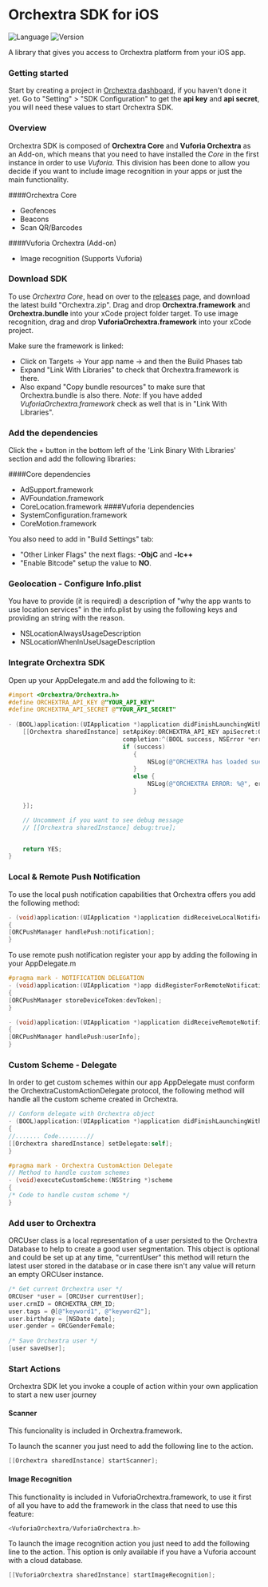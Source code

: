# Orchextra SDK for iOS
![Language](https://img.shields.io/badge/Language-Objective--C-orange.svg)
![Version](https://img.shields.io/badge/version-1.1-blue.svg)

A library that gives you access to Orchextra platform from your iOS app. 

### Getting started
Start by creating a project in [Orchextra dashboard][dashboard], if you haven't done it yet. Go to "Setting" > "SDK Configuration" to get the **api key** and **api secret**, you will need these values to start Orchextra SDK.

### Overview
Orchextra SDK is composed of **Orchextra Core** and **Vuforia Orchextra** as an Add-on, which means that you need to have installed the *Core* in the first instance in order to use *Vuforia*. This division has been done to allow you decide if you want to include image recognition in your apps or just the main functionality.  

####Orchextra Core
- Geofences
- Beacons
- Scan QR/Barcodes

####Vuforia Orchextra (Add-on)
- Image recognition (Supports Vuforia)

### Download SDK
To use *Orchextra Core*, head on over to the [releases][releases] page, and download the latest build "Orchextra.zip".
Drag and drop **Orchextra.framework** and **Orchextra.bundle** into your xCode project folder target. To use image recognition, drag and drop **VuforiaOrchextra.framework** into your xCode project.


Make sure the framework is linked:

* Click on Targets  → Your app name  → and then the Build Phases tab 
* Expand "Link With Libraries" to check that Orchextra.framework is there. 
* Also expand "Copy bundle resources" to make sure that Orchextra.bundle is also there.
*Note*: If you have added *VuforiaOrchextra.framework* check as well that is in "Link With Libraries".

### Add the dependencies
Click the + button in the bottom left of the 'Link Binary With Libraries' section and add the following libraries:

####Core dependencies
* AdSupport.framework
* AVFoundation.framework
* CoreLocation.framework
####Vuforia dependencies
* SystemConfiguration.framework
* CoreMotion.framework

You also need to add in "Build Settings" tab:
 
* "Other Linker Flags" the next flags: **-ObjC**  and **-lc++** 
* "Enable Bitcode" setup the value to **NO**.

### Geolocation - Configure Info.plist
You have to provide (it is required) a description of "why the app wants to use location services" in the info.plist
by using the following keys and providing an string with the reason.

* NSLocationAlwaysUsageDescription
* NSLocationWhenInUseUsageDescription

### Integrate Orchextra SDK
Open up your AppDelegate.m and add the following to it:

```objective-c
#import <Orchextra/Orchextra.h>
#define ORCHEXTRA_API_KEY @"YOUR_API_KEY"
#define ORCHEXTRA_API_SECRET @"YOUR_API_SECRET"
  
- (BOOL)application:(UIApplication *)application didFinishLaunchingWithOptions:(NSDictionary *)launchOptions {
    [[Orchextra sharedInstance] setApiKey:ORCHEXTRA_API_KEY apiSecret:ORCHEXTRA_API_SECRET
                                completion:^(BOOL success, NSError *error) {
                                if (success)
                                   {
                                       NSLog(@"ORCHEXTRA has loaded successfully");
                                   }
                                   else {
                                       NSLog(@"ORCHEXTRA ERROR: %@", error.localizedDescription);
                                   }

    }];

    // Uncomment if you want to see debug message
    // [[Orchextra sharedInstance] debug:true];


    return YES;
} 
```


###  Local & Remote Push Notification

To use the local push notification capabilities that Orchextra offers you add the following method: 

```objective-c
- (void)application:(UIApplication *)application didReceiveLocalNotification:(UILocalNotification *)notification
{
[ORCPushManager handlePush:notification];
}
```

To use remote push notification register your app by adding the following in your AppDelegate.m

```objective-c
#pragma mark - NOTIFICATION DELEGATION
- (void)application:(UIApplication *)app didRegisterForRemoteNotificationsWithDeviceToken:(NSData *)devToken
{
[ORCPushManager storeDeviceToken:devToken];
}

- (void)application:(UIApplication *)application didReceiveRemoteNotification:(NSDictionary *)userInfo
{
[ORCPushManager handlePush:userInfo];
} 
```

### Custom Scheme - Delegate
In order to get custom schemes within our app AppDelegate must conform the OrchextraCustomActionDelegate protocol, the following method will handle all the custom scheme created in Orchextra.

```objective-c
// Conform delegate with Orchextra object
- (BOOL)application:(UIApplication *)application didFinishLaunchingWithOptions:(NSDictionary *)launchOptions
{
//....... Code........//
[[Orchextra sharedInstance] setDelegate:self];
}

#pragma mark - Orchextra CustomAction Delegate
// Method to handle custom schemes
- (void)executeCustomScheme:(NSString *)scheme
{
/* Code to handle custom scheme */
}
```

### Add user to Orchextra
ORCUser class is a local representation of a user persisted to the Orchextra Database to help to create a good user segmentation. This object is optional and could be set up at any time, "currentUser" this method will return the latest user stored in the database or in case there isn't any value will return an empty ORCUser instance. 

```objective-c
/* Get current Orchextra user */
ORCUser *user = [ORCUser currentUser];
user.crmID = ORCHEXTRA_CRM_ID;
user.tags = @[@"keyword1", @"keyword2"];
user.birthday = [NSDate date];
user.gender = ORCGenderFemale;
  
/* Save Orchextra user */
[user saveUser];
```


###  Start Actions 
Orchextra SDK let you invoke a couple of action within your own application to start a new user journey

#### Scanner
This funcionality is included in Orchextra.framework.

To launch the scanner you just need to add the following line to the action. 
```objective-c
[[Orchextra sharedInstance] startScanner];
```
#### Image Recognition
This functionality is included in VuforiaOrchextra.framework, to use it first of all you have to add the framework in the class that need to use this feature:
```objective-c
<VuforiaOrchextra/VuforiaOrchextra.h>
```

To launch the image recognition action you just need to add the following line to the action.
This option is only available if you have a Vuforia account with a cloud database. 
```objective-c
[[VuforiaOrchextra sharedInstance] startImageRecognition];
```


[releases]: https://github.com/Orchextra/orchextra-ios-sdk/releases
[dashboard]: https://dashboard.orchextra.io/home/